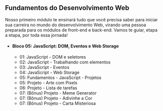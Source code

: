 ## Fundamentos do Desenvolvimento Web

Nosso primeiro módulo te ensinará tudo que você precisa saber para iniciar sua carreira no mundo do desenvolvimento Web, virando uma pessoa preparada para os módulos de front-end e back-end. Vamos te guiar, etapa a etapa, por toda essa jornada!

 - #### Bloco 05: JavaScript: DOM, Eventos e Web Storage

	 - 01: JavaScript - DOM e seletores
	 - 02: JavaScript - Trabalhando com elementos
	 - 03: JavaScript - Eventos
	 - 04: JavaScript - Web Storage
	 - 05: Fundamentos - JavaScript - Projetos
	 - 05: Projeto - Arte com Pixels
	 - 06: Projeto - Lista de tarefas
	 - 07: (Bônus) Projeto - Meme Generator
	 - 07: (Bônus) Projeto - Adivinhe a Cor
	 - 07: (Bônus) Projeto - Carta Misteriosa
